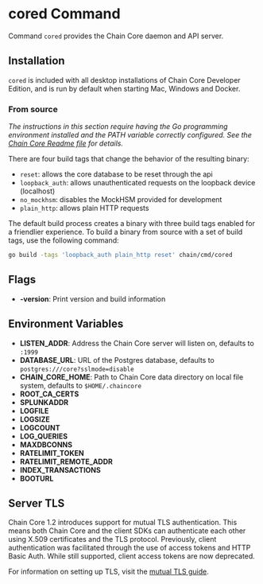 # cored Command

Command `cored` provides the Chain Core daemon and API server.

## Installation

`cored` is included with all desktop installations of Chain Core
Developer Edition, and is run by default when starting Mac, Windows and Docker.

### From source

_The instructions in this section require having the Go programming environment installed and the PATH variable correctly configured. See the [Chain Core Readme file](https://github.com/chain/chain/blob/main/Readme.md#building-from-source) for details._

There are four build tags that change the behavior of the resulting binary:

  - `reset`: allows the core database to be reset through the api
  - `loopback_auth`: allows unauthenticated requests on the loopback device (localhost)
  - `no_mockhsm`: disables the MockHSM provided for development
  - `plain_http`: allows plain HTTP requests

The default build process creates a binary with three build tags enabled for a
friendlier experience. To build a binary from source with a set of build tags,
use the following command:

```sh
go build -tags 'loopback_auth plain_http reset' chain/cmd/cored
```

## Flags

* **-version**: Print version and build information

## Environment Variables

* **LISTEN_ADDR**: Address the Chain Core server will listen on, defaults to `:1999`
* **DATABASE_URL**: URL of the Postgres database, defaults to `postgres:///core?sslmode=disable`
* **CHAIN_CORE_HOME**: Path to Chain Core data directory on local file system, defaults to `$HOME/.chaincore`
* **ROOT_CA_CERTS**
* **SPLUNKADDR**
* **LOGFILE**
* **LOGSIZE**
* **LOGCOUNT**
* **LOG_QUERIES**
* **MAXDBCONNS**
* **RATELIMIT_TOKEN**
* **RATELIMIT_REMOTE_ADDR**
* **INDEX_TRANSACTIONS**
* **BOOTURL**

## Server TLS

Chain Core 1.2 introduces support for mutual TLS authentication. This means both Chain Core and the client SDKs can authenticate each other using X.509 certificates and the TLS protocol. Previously, client authentication was facilitated through the use of access tokens and HTTP Basic Auth. While still supported, client access tokens are now deprecated.

For information on setting up TLS, visit the [mutual TLS guide](../learn-more/mutual-tls-auth).
